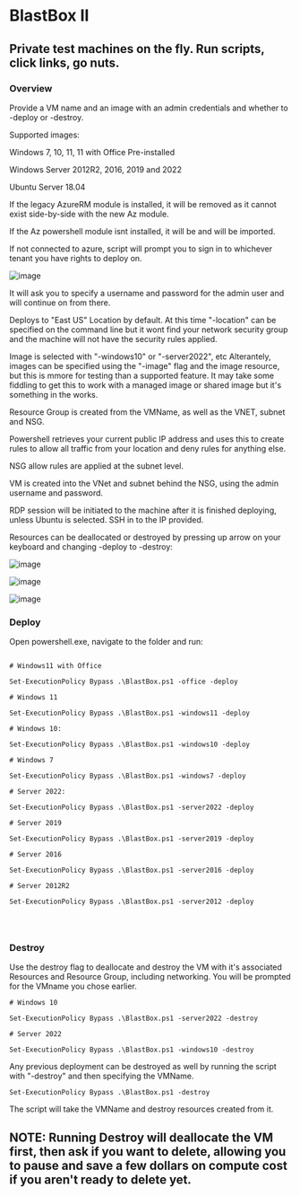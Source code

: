 # BlastBox II

## Private test machines on the fly. Run scripts, click links, go nuts.

### Overview
Provide a VM name and an image with an admin credentials and whether to -deploy or -destroy.

Supported images:

Windows 7, 10, 11, 11 with Office Pre-installed

Windows Server 2012R2, 2016, 2019 and 2022

Ubuntu Server 18.04

If the legacy AzureRM module is installed, it will be removed as it cannot exist side-by-side with the new Az module.

If the Az powershell module isnt installed, it will be and will be imported.

If not connected to azure, script will prompt you to sign in to whichever tenant you have rights to deploy on.

![image](https://user-images.githubusercontent.com/65114647/222898992-2d2bfdb3-8f5b-4946-b05d-207ea9a7ed02.png)

It will ask you to specify a username and password for the admin user and will continue on from there.

Deploys to "East US" Location by default. At this time "-location" can be specified on the command line but it wont find your network security group and the machine will not have the security rules applied.

Image is selected with "-windows10" or "-server2022", etc
Alterantely, images can be specified using the "-image" flag and the image resource, but this is mmore for testing than a supported feature. It may take some fiddling to get this to work with a managed image or shared image but it's something in the works.

Resource Group is created from the VMName, as well as the VNET, subnet and NSG.

Powershell retrieves your current public IP address and uses this to create rules to allow all traffic from your location and deny rules for anything else.

NSG allow rules are applied at the subnet level.

VM is created into the VNet and subnet behind the NSG, using the admin username and password.

RDP session will be initiated to the machine after it is finished deploying, unless Ubuntu is selected. SSH in to the IP provided.

Resources can be deallocated or destroyed by pressing up arrow on your keyboard and changing -deploy to -destroy:

![image](https://user-images.githubusercontent.com/65114647/222897627-9f6429a2-e274-4f3a-830b-f11e70123e0b.png)

![image](https://user-images.githubusercontent.com/65114647/222899334-2393f630-6b95-4749-a4fa-ca6deb5f876d.png)

![image](https://user-images.githubusercontent.com/65114647/222899413-299be5b1-e5db-45ea-b069-4134bfe0f9ae.png)


### Deploy
Open powershell.exe, navigate to the folder and run:

```

# Windows11 with Office

Set-ExecutionPolicy Bypass .\BlastBox.ps1 -office -deploy

# Windows 11
 
Set-ExecutionPolicy Bypass .\BlastBox.ps1 -windows11 -deploy

# Windows 10:

Set-ExecutionPolicy Bypass .\BlastBox.ps1 -windows10 -deploy

# Windows 7

Set-ExecutionPolicy Bypass .\BlastBox.ps1 -windows7 -deploy
 
# Server 2022:

Set-ExecutionPolicy Bypass .\BlastBox.ps1 -server2022 -deploy

# Server 2019

Set-ExecutionPolicy Bypass .\BlastBox.ps1 -server2019 -deploy

# Server 2016

Set-ExecutionPolicy Bypass .\BlastBox.ps1 -server2016 -deploy

# Server 2012R2

Set-ExecutionPolicy Bypass .\BlastBox.ps1 -server2012 -deploy




```

### Destroy
Use the destroy flag to deallocate and destroy the VM with it's associated Resources and Resource Group, including networking.
You will be prompted for the VMname you chose earlier.

```
# Windows 10

Set-ExecutionPolicy Bypass .\BlastBox.ps1 -server2022 -destroy

# Server 2022

Set-ExecutionPolicy Bypass .\BlastBox.ps1 -windows10 -destroy
```

Any previous deployment can be destroyed as well by running the script with "-destroy" and then specifying the VMName.

```
Set-ExecutionPolicy Bypass .\BlastBox.ps1 -destroy
```

The script will take the VMName and destroy resources created from it.

## NOTE: Running Destroy will deallocate the VM first, then ask if you want to delete, allowing you to pause and save a few dollars on compute cost if you aren't ready to delete yet.

